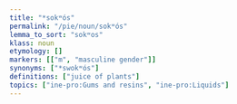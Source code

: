```yaml
---
title: "*sokʷós"
permalink: "/pie/noun/sokʷós"
lemma_to_sort: "sokʷos"
klass: noun
etymology: []
markers: [["m", "masculine gender"]]
synonyms: ["*swokʷós"]
definitions: ["juice of plants"]
topics: ["ine-pro:Gums and resins", "ine-pro:Liquids"]
---
```

